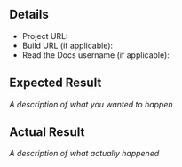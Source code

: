 ## Details

* Project URL: 
* Build URL (if applicable):
* Read the Docs username (if applicable): 

## Expected Result

*A description of what you wanted to happen*

## Actual Result

*A description of what actually happened*
